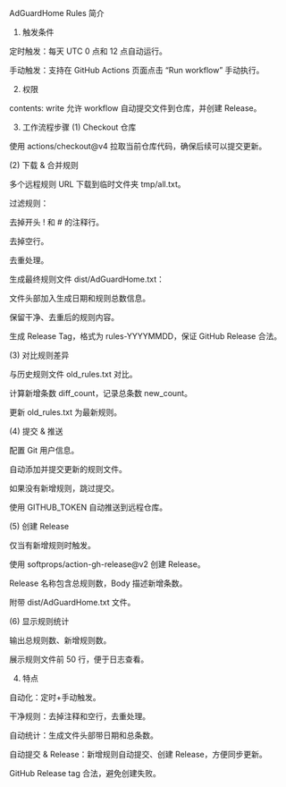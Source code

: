AdGuardHome Rules 简介
1. 触发条件

定时触发：每天 UTC 0 点和 12 点自动运行。

手动触发：支持在 GitHub Actions 页面点击 “Run workflow” 手动执行。

2. 权限

contents: write
允许 workflow 自动提交文件到仓库，并创建 Release。

3. 工作流程步骤
(1) Checkout 仓库

使用 actions/checkout@v4 拉取当前仓库代码，确保后续可以提交更新。

(2) 下载 & 合并规则

多个远程规则 URL 下载到临时文件夹 tmp/all.txt。

过滤规则：

去掉开头 ! 和 # 的注释行。

去掉空行。

去重处理。

生成最终规则文件 dist/AdGuardHome.txt：

文件头部加入生成日期和规则总数信息。

保留干净、去重后的规则内容。

生成 Release Tag，格式为 rules-YYYYMMDD，保证 GitHub Release 合法。

(3) 对比规则差异

与历史规则文件 old_rules.txt 对比。

计算新增条数 diff_count，记录总条数 new_count。

更新 old_rules.txt 为最新规则。

(4) 提交 & 推送

配置 Git 用户信息。

自动添加并提交更新的规则文件。

如果没有新增规则，跳过提交。

使用 GITHUB_TOKEN 自动推送到远程仓库。

(5) 创建 Release

仅当有新增规则时触发。

使用 softprops/action-gh-release@v2 创建 Release。

Release 名称包含总规则数，Body 描述新增条数。

附带 dist/AdGuardHome.txt 文件。

(6) 显示规则统计

输出总规则数、新增规则数。

展示规则文件前 50 行，便于日志查看。

4. 特点

自动化：定时+手动触发。

干净规则：去掉注释和空行，去重处理。

自动统计：生成文件头部带日期和总条数。

自动提交 & Release：新增规则自动提交、创建 Release，方便同步更新。

GitHub Release tag 合法，避免创建失败。
